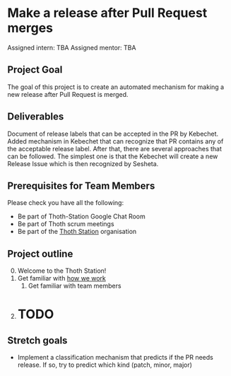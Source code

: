 # Make a release after Pull Request merges

Assigned intern: TBA
Assigned mentor: TBA

## Project Goal
The goal of this project is to create an automated mechanism for making a new release after Pull Request is merged.

## Deliverables
Document of release labels that can be accepted in the PR by Kebechet.
Added mechanism in Kebechet that can recognize that PR contains any of the acceptable release label. After that, there are several approaches that can be followed. The simplest one is that the Kebechet will create a new Release Issue which is then recognized by Sesheta.

## Prerequisites for Team Members

Please check you have all the following:

* Be part of Thoth-Station Google Chat Room
* Be part of Thoth scrum meetings
* Be part of the [Thoth Station](https://github.com/thoth-station) organisation

## Project outline

0. Welcome to the Thoth Station!
1. Get familiar with [how we work](https://github.com/thoth-station/core/blob/master/README.rst)
    1. Get familiar with team members
2. # TODO

## Stretch goals

* Implement a classification mechanism that predicts if the PR needs release. If so, try to predict which kind (patch, minor, major)